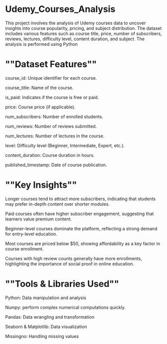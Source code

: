 # Udemy_Courses_Analysis
This project involves the analysis of Udemy courses data to uncover insights into course popularity, pricing, and subject distribution. The dataset includes various features such as course title, price, number of subscribers, reviews, lectures, difficulty level, content duration, and subject. The analysis is performed using Python

# ""Dataset Features""

course_id: Unique identifier for each course.

course_title: Name of the course.

is_paid: Indicates if the course is free or paid.

price: Course price (if applicable).

num_subscribers: Number of enrolled students.

num_reviews: Number of reviews submitted.

num_lectures: Number of lectures in the course.

level: Difficulty level (Beginner, Intermediate, Expert, etc.).

content_duration: Course duration in hours.

published_timestamp: Date of course publication.

# ""Key Insights""

Longer courses tend to attract more subscribers, indicating that students may prefer in-depth content over shorter modules.

Paid courses often have higher subscriber engagement, suggesting that learners value premium content.

Beginner-level courses dominate the platform, reflecting a strong demand for entry-level education.

Most courses are priced below $50, showing affordability as a key factor in course enrollment.

Courses with high review counts generally have more enrollments, highlighting the importance of social proof in online education.

# ""Tools & Libraries Used""

Python: Data manipulation and analysis

Numpy: perform complex numerical computations quickly.

Pandas: Data wrangling and transformation

Seaborn & Matplotlib: Data visualization

Missingno: Handling missing values

